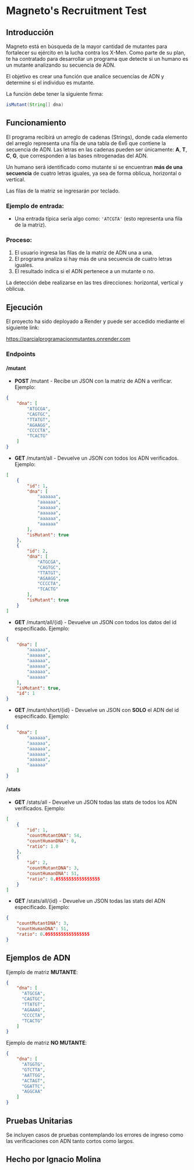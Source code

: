# Magneto's Recruitment Test

## Introducción

Magneto está en búsqueda de la mayor cantidad de mutantes para fortalecer su ejército en la lucha contra los X-Men. Como parte de su plan, te ha contratado para desarrollar un programa que detecte si un humano es un mutante analizando su secuencia de ADN.

El objetivo es crear una función que analice secuencias de ADN y determine si el individuo es mutante.

La función debe tener la siguiente firma:

```java
isMutant(String[] dna)
```

## Funcionamiento

El programa recibirá un arreglo de cadenas (Strings), donde cada elemento del arreglo representa una fila de una tabla de 6x6 que contiene la secuencia de ADN. Las letras en las cadenas pueden ser únicamente: **A**, **T**, **C**, **G**, que corresponden a las bases nitrogenadas del ADN.

Un humano será identificado como mutante si se encuentran **más de una secuencia** de cuatro letras iguales, ya sea de forma oblicua, horizontal o vertical.

Las filas de la matriz se ingresarán por teclado.

### Ejemplo de entrada:

- Una entrada típica sería algo como: `'ATCGTA'` (esto representa una fila de la matriz).

### Proceso:

1. El usuario ingresa las filas de la matriz de ADN una a una.
2. El programa analiza si hay más de una secuencia de cuatro letras iguales.
3. El resultado indica si el ADN pertenece a un mutante o no.

La detección debe realizarse en las tres direcciones: horizontal, vertical y oblicua.

## Ejecución

El proyecto ha sido deployado a Render y puede ser accedido mediante el siguiente link:

https://parcialprogramacionmutantes.onrender.com

### Endpoints

#### /mutant

- **POST** /mutant - Recibe un JSON con la matriz de ADN a verificar. Ejemplo:

```json
{
    "dna": [
        "ATGCGA",
        "CAGTGC",
        "TTATGT",
        "AGAAGG",
        "CCCCTA",
        "TCACTG"
    ]
}

```
- **GET** /mutant/all - Devuelve un JSON con todos los ADN verificados. Ejemplo:

```json
[
    {
        "id": 1,
        "dna": [
            "aaaaaa",
            "aaaaaa",
            "aaaaaa",
            "aaaaaa",
            "aaaaaa",
            "aaaaaa"
        ],
        "isMutant": true
    },
    {
        "id": 2,
        "dna": [
            "ATGCGA",
            "CAGTGC",
            "TTATGT",
            "AGAAGG",
            "CCCCTA",
            "TCACTG"
        ],
        "isMutant": true
    }
]

```
- **GET** /mutant/all/{id} - Devuelve un JSON con todos los datos del id especificado. Ejemplo:

```json
{
    "dna": [
        "aaaaaa",
        "aaaaaa",
        "aaaaaa",
        "aaaaaa",
        "aaaaaa",
        "aaaaaa"
    ],
    "isMutant": true,
    "id": 1
}
```
- **GET** /mutant/short/{id} - Devuelve un JSON con **SOLO** el ADN del id especificado. Ejemplo:

```json
{
    "dna": [
        "aaaaaa",
        "aaaaaa",
        "aaaaaa",
        "aaaaaa",
        "aaaaaa",
        "aaaaaa"
    ]
}
```

#### /stats

- **GET** /stats/all - Devuelve un JSON todas las stats de todos los ADN verificados. Ejemplo:

```json
[
    {
        "id": 1,
        "countMutantDNA": 54,
        "countHumanDNA": 0,
        "ratio": 1.0
    },
    {
        "id": 2,
        "countMutantDNA": 3,
        "countHumanDNA": 51,
        "ratio": 0.05555555555555555
    }
]
```
- **GET** /stats/all/{id} - Devuelve un JSON todas las stats del ADN especificado. Ejemplo:

```json
{
    "countMutantDNA": 3,
    "countHumanDNA": 51,
    "ratio": 0.05555555555555555
}
```

## Ejemplos de ADN

Ejemplo de matriz **MUTANTE**:

```json
{
    "dna": [
      "ATGCGA",
      "CAGTGC",
      "TTATGT",
      "AGAAAG",
      "CCCCTA",
      "TCACTG"
    ]
}
```

Ejemplo de matriz **NO MUTANTE**:

```json
{
    "dna": [
      "ATGGTG",
      "GTCTTA",
      "AATTGG",
      "ACTAGT",
      "GGATTC", 
      "AGGCAA"
    ]
}
```

## Pruebas Unitarias

Se incluyen casos de pruebas contemplando los errores de ingreso como las verificaciones con ADN tanto cortos como largos.

## Hecho por Ignacio Molina
